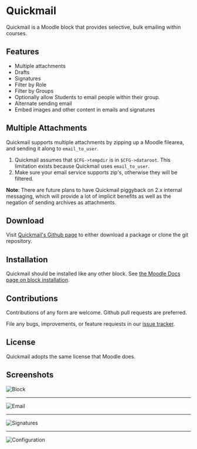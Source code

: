 # Quickmail

Quickmail is a Moodle block that provides selective, bulk emailing within courses.

## Features

* Multiple attachments
* Drafts
* Signatures
* Filter by Role
* Filter by Groups
* Optionally allow Students to email people within their group.
* Alternate sending email
* Embed images and other content in emails and signatures

## Multiple Attachments

Quickmail supports multiple attachments by zipping up a Moodle filearea, and
sending it along to `email_to_user`.

1. Quickmail assumes that `$CFG->tempdir` is in `$CFG->dataroot`. This
limitation exists because Quickmail uses `email_to_user`.
2. Make sure your email service supports zip's, otherwise they will be filtered.

__Note__: There are future plans to have Quickmail piggyback on 2.x internal
messaging, which will provide a lot of implicit benefits as well as the
negation of sending archives as attachments.

## Download

Visit [Quickmail's Github page][quickmail_github] to either download a package or clone the git repository.

## Installation

Quickmail should be installed like any other block. See [the Moodle Docs page on block installation][block_doc].

## Contributions

Contributions of any form are welcome. Github pull requests are preferred.

File any bugs, improvements, or feature requiests in our [issue tracker][issues].

## License

Quickmail adopts the same license that Moodle does.

## Screenshots

![Block][block]

---

![Email][email]

---

![Signatures][signature]

---

![Configuration][config]

[quickmail_github]: https://github.com/lsuits/quickmail
[block_doc]: http://docs.moodle.org/20/en/Installing_contributed_modules_or_plugins#Block_installation
[block]: https://tigerbytes2.lsu.edu/users/pcali1/work/block.png
[config]: https://tigerbytes2.lsu.edu/users/pcali1/work/config.png
[signature]: https://tigerbytes2.lsu.edu/users/pcali1/work/signature.png
[email]: https://tigerbytes2.lsu.edu/users/pcali1/work/email.png
[issues]: https://github.com/lsuits/quickmail/issues
